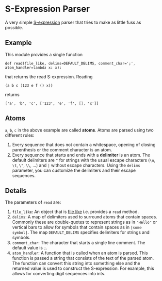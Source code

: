 # S-Expression Parser

A very simple [S-expression](https://en.m.wikipedia.org/wiki/S-expression) parser that tries to make as little fuss as possible.

## Example

This module provides a single function
```
def read(file_like, delims=DEFAULT_DELIMS, comment_char=';', atom_handler=lambda x: x):
```
that returns the read S-expression.
Reading
```
(a b c (123 e f () x))
```
returns
```
['a', 'b', 'c', ['123', 'e', 'f', [], 'x']]
```

## Atoms

`a`, `b`, `c` in the above example are called **atoms**.
Atoms are parsed using two different rules:
1. Every sequence that does not contain a whitespace, opening of closing parenthesis or the comment character is an atom.
2. Every sequence that starts and ends with a **delimiter** is an atom.
   The default delimiters are `"` for strings with the usual escape characters (`\n`, `\t`, `\"`, `\\`, ...) and `|` without escape characters.
   Using the `delims` parameter, you can customize the delimiters and their escape sequences.

## Details

The parameters of `read` are:
1. `file_like`: An object that is [file like](https://docs.python.org/3/glossary.html#term-file-object) i.e. provides a `read` method.
2. `delims`: A map of delimiters used to surround atoms that contain spaces.
   Commonly these are double-quotes to represent strings as in `"Hello"` or
   vertical bars to allow for symbols that contain spaces as in `|some symbol|`.
   The map `DEFAULT_DELIMS` specifies delimiters for strings and symbols.
3. `comment_char`: The character that starts a single line comment.
   The default value is `;`.
4. `atom_handler`: A function that is called when an atom is parsed.
   This function is passed a string that consists of the text of the parsed
   atom. The function can convert this string into something else and the
   returned value is used to construct the S-expression.
   For example, this allows for converting digit sequences into ints.
